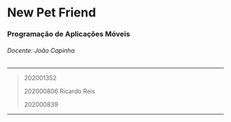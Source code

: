 # New Pet Friend

### Programação de Aplicações Móveis
###### Docente: João Capinha
---

> 202001352 
>
> 202000806 Ricardo Reis
>
> 202000839 

___
